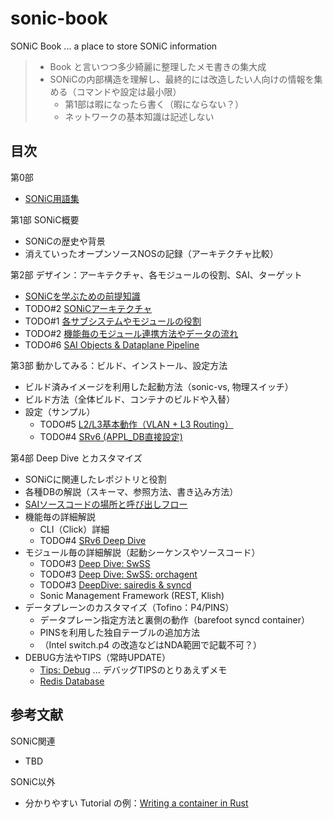 # sonic-book

SONiC Book ... a place to store SONiC information

> - Book と言いつつ多少綺麗に整理したメモ書きの集大成
> - SONiCの内部構造を理解し、最終的には改造したい人向けの情報を集める（コマンドや設定は最小限）
>   - 第1部は暇になったら書く（暇にならない？）
>   - ネットワークの基本知識は記述しない

## 目次

第0部

- [SONiC用語集](doc/terminology.md)

第1部 SONiC概要

- SONiCの歴史や背景
- 消えていったオープンソースNOSの記録（アーキテクチャ比較）

第2部 デザイン：アーキテクチャ、各モジュールの役割、SAI、ターゲット

- [SONiCを学ぶための前提知識](doc/prerequisites.md)
- TODO#2 [SONiCアーキテクチャ](doc/sonic-architecture.md)
- TODO#1 [各サブシステムやモジュールの役割](doc/sonic-subsystem.md)
- TODO#2 [機能毎のモジュール連携方法やデータの流れ](doc/subsystem-interaction.md)
- TODO#6 [SAI Objects & Dataplane Pipeline](doc/)

第3部 動かしてみる：ビルド、インストール、設定方法

- ビルド済みイメージを利用した起動方法（sonic-vs, 物理スイッチ）
- ビルド方法（全体ビルド、コンテナのビルドや入替）
- 設定（サンプル）
  - TODO#5 [L2/L3基本動作（VLAN + L3 Routing）]()
  - TODO#4 [SRv6 (APPL_DB直接設定)](doc/)

第4部 Deep Dive とカスタマイズ

- SONiCに関連したレポジトリと役割
- 各種DBの解説（スキーマ、参照方法、書き込み方法）
- [SAIソースコードの場所と呼び出しフロー](doc/sai-sourcecode.md)
- 機能毎の詳細解説
  - CLI（Click）詳細
  - TODO#4 [SRv6 Deep Dive](doc/)
- モジュール毎の詳細解説（起動シーケンスやソースコード）
  - TODO#3 [Deep Dive: SwSS](doc/sonic-deepdive-swss-orchagent.md)
  - TODO#3 [Deep Dive: SwSS: orchagent](doc/sonic-deepdive-swss-orchagent.md)
  - TODO#3 [DeepDive: sairedis & syncd](doc/sonic-deepdive-sairedis.md)
  - Sonic Management Framework (REST, Klish)
- データプレーンのカスタマイズ（Tofino：P4/PINS）
  - データプレーン指定方法と裏側の動作（barefoot syncd container）
  - PINSを利用した独自テーブルの追加方法
  - （Intel switch.p4 の改造などはNDA範囲で記載不可？）
- DEBUG方法やTIPS（常時UPDATE）
  - [Tips: Debug](doc/tips-debug.md) ... デバッグTIPSのとりあえずメモ
  - [Redis Database](doc/sonic-redisdb.md)

## 参考文献

SONiC関連

- TBD

SONiC以外

- 分かりやすい Tutorial の例：[Writing a container in Rust](https://litchipi.github.io/series/container_in_rust)
